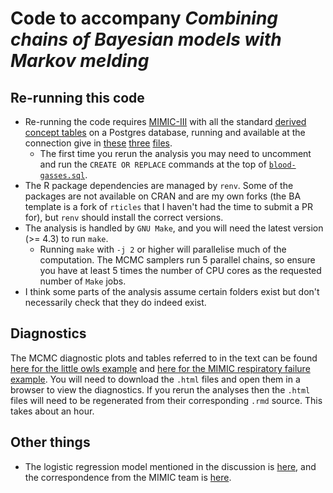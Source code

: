 # Code to accompany _Combining chains of Bayesian models with Markov melding_

## Re-running this code

- Re-running the code requires [MIMIC-III](https://physionet.org/content/mimiciii/1.4/) with all the standard [derived concept tables](https://github.com/MIT-LCP/mimic-code/tree/main/mimic-iii/concepts) on a Postgres database, running and available at the connection give in [these](scripts/mimic-example/get-baseline-data.R) [three](scripts/mimic-example/get-blood-gasses-and-define-pf-cohort.R) [files](scripts/mimic-example/get-raw-fluids.R).
  - The first time you rerun the analysis you may need to uncomment and run the `CREATE OR REPLACE` commands at the top of [`blood-gasses.sql`](scripts/mimic-example/queries/blood-gasses.sql).
- The R package dependencies are managed by `renv`. Some of the packages are not available on CRAN and are my own forks (the BA template is a fork of `rticles` that I haven't had the time to submit a PR for), but `renv` should install the correct versions.
- The analysis is handled by `GNU Make`, and you will need the latest version (>= 4.3) to run `make`.
  - Running `make` with `-j 2` or higher will parallelise much of the computation. The MCMC samplers run 5 parallel chains, so ensure you have at least 5 times the number of CPU cores as the requested number of `Make` jobs.
- I think some parts of the analysis assume certain folders exist but don't necessarily check that they do indeed exist.

## Diagnostics

The MCMC diagnostic plots and tables referred to in the text can be found [here for the little owls example](rmd-reports/2021-06-30_owls-diagnostics.html) and [here for the MIMIC respiratory failure example](rmd-reports/2021-06-15_diagnosis-issues.html).
You will need to download the `.html` files and open them in a browser to view the diagnostics.
If you rerun the analyses then the `.html` files will need to be regenerated from their corresponding `.rmd` source. This takes about an hour.

## Other things

- The logistic regression model mentioned in the discussion is [here](scripts/mimic-example/queries/blood-gasses.sql), and the correspondence from the MIMIC team is [here](https://github.com/MIT-LCP/mimic-code/issues/1033).
